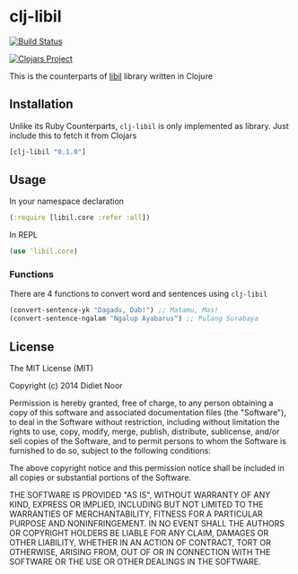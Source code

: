 # clj-libil

[![Build Status](https://travis-ci.org/lynxluna/clj-libil.svg?branch=master)](https://travis-ci.org/lynxluna/clj-libil)

[![Clojars Project](http://clojars.org/clj-libil/latest-version.svg)](http://clojars.org/clj-libil)

This is the counterparts of [libil](https://github.com/lynxluna/libil) library written in Clojure

## Installation

Unlike its Ruby Counterparts, `clj-libil` is only implemented as library.
Just include this to fetch it from Clojars

```clojure
[clj-libil "0.1.0"]
```

## Usage

In your namespace declaration

```clojure
(:require [libil.core :refer :all])
```

In REPL

```clojure
(use 'libil.core)
```

### Functions

There are 4 functions to convert word and sentences using `clj-libil`

```clojure
(convert-sentence-yk "Dagadu, Dab!") ;; Matamu, Mas!
(convert-sentence-ngalam "Ngalup Ayabarus") ;; Pulang Surabaya
```

## License

The MIT License (MIT)

Copyright (c) 2014 Didiet Noor

Permission is hereby granted, free of charge, to any person obtaining a copy
of this software and associated documentation files (the "Software"), to deal
in the Software without restriction, including without limitation the rights
to use, copy, modify, merge, publish, distribute, sublicense, and/or sell
copies of the Software, and to permit persons to whom the Software is
furnished to do so, subject to the following conditions:

The above copyright notice and this permission notice shall be included in
all copies or substantial portions of the Software.

THE SOFTWARE IS PROVIDED "AS IS", WITHOUT WARRANTY OF ANY KIND, EXPRESS OR
IMPLIED, INCLUDING BUT NOT LIMITED TO THE WARRANTIES OF MERCHANTABILITY,
FITNESS FOR A PARTICULAR PURPOSE AND NONINFRINGEMENT. IN NO EVENT SHALL THE
AUTHORS OR COPYRIGHT HOLDERS BE LIABLE FOR ANY CLAIM, DAMAGES OR OTHER
LIABILITY, WHETHER IN AN ACTION OF CONTRACT, TORT OR OTHERWISE, ARISING FROM,
OUT OF OR IN CONNECTION WITH THE SOFTWARE OR THE USE OR OTHER DEALINGS IN
THE SOFTWARE.
